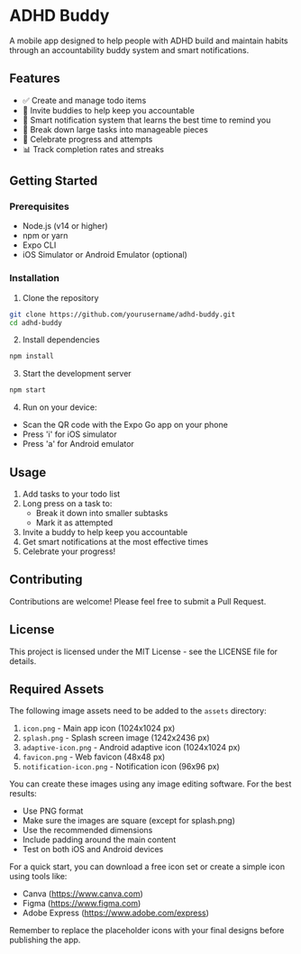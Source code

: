 # ADHD Buddy

A mobile app designed to help people with ADHD build and maintain habits through an accountability buddy system and smart notifications.

## Features

- ✅ Create and manage todo items
- 👥 Invite buddies to help keep you accountable
- 🔔 Smart notification system that learns the best time to remind you
- 🎯 Break down large tasks into manageable pieces
- 🎉 Celebrate progress and attempts
- 📊 Track completion rates and streaks

## Getting Started

### Prerequisites

- Node.js (v14 or higher)
- npm or yarn
- Expo CLI
- iOS Simulator or Android Emulator (optional)

### Installation

1. Clone the repository
```bash
git clone https://github.com/yourusername/adhd-buddy.git
cd adhd-buddy
```

2. Install dependencies
```bash
npm install
```

3. Start the development server
```bash
npm start
```

4. Run on your device:
- Scan the QR code with the Expo Go app on your phone
- Press 'i' for iOS simulator
- Press 'a' for Android emulator

## Usage

1. Add tasks to your todo list
2. Long press on a task to:
   - Break it down into smaller subtasks
   - Mark it as attempted
3. Invite a buddy to help keep you accountable
4. Get smart notifications at the most effective times
5. Celebrate your progress!

## Contributing

Contributions are welcome! Please feel free to submit a Pull Request.

## License

This project is licensed under the MIT License - see the LICENSE file for details.

## Required Assets

The following image assets need to be added to the `assets` directory:

1. `icon.png` - Main app icon (1024x1024 px)
2. `splash.png` - Splash screen image (1242x2436 px)
3. `adaptive-icon.png` - Android adaptive icon (1024x1024 px)
4. `favicon.png` - Web favicon (48x48 px)
5. `notification-icon.png` - Notification icon (96x96 px)

You can create these images using any image editing software. For the best results:
- Use PNG format
- Make sure the images are square (except for splash.png)
- Use the recommended dimensions
- Include padding around the main content
- Test on both iOS and Android devices

For a quick start, you can download a free icon set or create a simple icon using tools like:
- Canva (https://www.canva.com)
- Figma (https://www.figma.com)
- Adobe Express (https://www.adobe.com/express)

Remember to replace the placeholder icons with your final designs before publishing the app. 